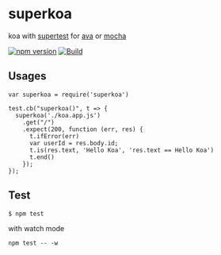 # superkoa

koa with [supertest](https://github.com/visionmedia/supertest) for [ava](https://github.com/avajs/ava) or [mocha](https://github.com/mochajs/mocha)

[![npm version](https://badge.fury.io/js/superkoa.svg)](http://badge.fury.io/js/superkoa)
[![Build](https://travis-ci.org/i5ting/superkoa.svg?branch=master)](https://travis-ci.org/i5ting/superkoa)

## Usages

```
var superkoa = require('superkoa')

test.cb("superkoa()", t => {
  superkoa('./koa.app.js')
    .get("/")
    .expect(200, function (err, res) {
      t.ifError(err)
      var userId = res.body.id;
      t.is(res.text, 'Hello Koa', 'res.text == Hello Koa')
      t.end()
    });
});
```

## Test

```
$ npm test
```

with watch mode

```
npm test -- -w 
```